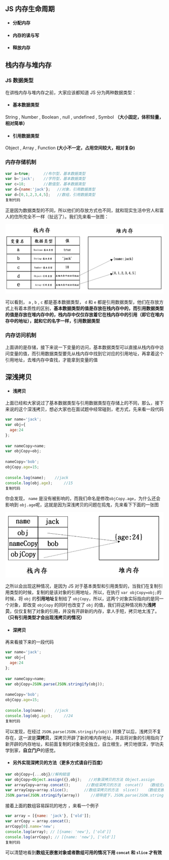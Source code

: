 ## JS 内存生命周期

* #### 分配内存

* #### 内存的读与写

* #### 释放内存

## 栈内存与堆内存

### JS 数据类型

在讲栈内存与堆内存之前，大家应该都知道 JS 分为两种数据类型：

* #### 基本数据类型

String , Number , Boolean , null , undefined , Symbol **（大小固定，体积轻量，相对简单）**

* #### 引用数据类型

Object , Array , Function **(大小不一定，占用空间较大，相对复杂)**

### 内存存储机制

```javascript copyable
var a=true;      //布尔型，基本数据类型
var b='jack';    //字符型，基本数据类型
var c=18;        //数值型，基本数据类型
var d={name:'jack'};   //对象，引用数据类型
var d=[0,1,2,3,4,5];   //数组，引用数据类型
复制代码
```

正是因为数据类型的不同，所以他们的存放方式也不同，就和现实生活中穷人和富人的住所完全不一样（扯远了）。我们先来看一张图：

![](assets/20201116171019-griedlv.png)

可以看到， `a` , `b` , `c` 都是基本数据类型， `d` 和 `e` 都是引用数据类型，他们在存放方式上有着本质性的区别，**基本数据类型的值是存放在栈内存中的，而引用数据类型的值是存放在堆内存中的，栈内存中仅仅存放着它在栈内存中的引用（即它在堆内存中的地址），就和它的名字一样，引用数据类型**

### 内存访问机制

上面讲的是存储，接下来说一下变量的访问，基本数据类型可以直接从栈内存中访问变量的值，而引用数据类型要先从栈内存中找到它对应的引用地址，再拿着这个引用地址，去堆内存中查找，才能拿到变量的值

## 深浅拷贝

* #### 浅拷贝

上面已经和大家说过了基本数据类型与引用数据类型在存储上的不同，那么，接下来说的这个深浅拷贝，想必大家也在面试题中经常碰到，老方式，先来看一段代码

```javascript copyable
var name='jack';
var obj={
  age:24
};

var nameCopy=name;
var objCopy=obj;

nameCopy='bob';
objCopy.age=15;

console.log(name);    //jack
console.log(obj.age);     //15
复制代码
```

你会发现， `name` 是没有被影响的，而我们命名是修改`objCopy.age`，为什么还会影响到 `obj.age`呢，这就是因为深浅拷贝的问题在捣鬼，先来看下下面的一张图

![](assets/20201116171019-cavd6ae.png)

之所以会出现这种情况，是因为 JS 对于基本类型和引用类型的，当我们在复制引用类型的时候，复制的是该对象的引用地址，所以，在执行 `var objCopy=obj;`的时候，将 `obj` 的**引用地址**复制给了 `objCopy`，所以，这两个对象实际指向的是同一个对象，即改变 `objCopy` 的同时也改变了 `obj` 的值，我们将这种情况称为**浅拷贝**，仅仅复制了对象的引用，并没有开辟新的内存，拿人手短，拷贝地太浅了。**（只有引用类型才会出现浅拷贝的情况）**

* #### 深拷贝

再来看接下来的一段代码

```javascript copyable
var name='jack';
var obj={
  age:24
};

var nameCopy=name;
var objCopy=JSON.parse(JSON.stringify(obj));

nameCopy='bob';
objCopy.age=15;

console.log(name);    //jack
console.log(obj.age);     //24
复制代码
```

可以发现，在经过 `JSON.parse(JSON.stringify(obj))` 转换了以后，浅拷贝不复存在，这一波是**深拷贝**，深拷贝开辟了新的堆内存地址，并且将对象的引用指向了新开辟的内存地址，和前面复制的对象完全独立，自立根生，拷贝地很深，学功夫学到家，**自立门户**的感觉。

* #### 另外实现深拷贝的方法（更多方式请自行百度）

```javascript
var objCopy={...obj}//解构赋值
var objCopy=Object.assign({},obj);   //对象深拷贝的方法 Object.assign
var arrayCopy=array.concat();       //数组深拷贝的方法  concat()  （数组无嵌套对象或者数组可用）
var arrayCopy=array.slice();       //数组深拷贝的方法  slice()   （数组无嵌套对象或者数组可用）
JSON.parse(JSON.stringify(array))     //顺带提下，JSON.parse(JSON.stringify())   数组和对象通用
```

接着上面的数组容易踩坑的地方 ，来看一个例子

```javascript copyable
var array = [{name: 'jack'}, ['old']];
var arrCopy = array.concat();
arrCopy[0].name='new';
console.log(array); // [{name: 'new'}, ['old']]
console.log(arrCopy); // [{name: 'new'}, ['old']]
复制代码
```

可以清楚地看到**数组无嵌套对象或者数组可用的情况下用 `concat` 和 `slice` 才有效**
